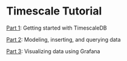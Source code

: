 # Timescale Tutorial

[Part 1](https://github.com/dianasaur323/timescale_tutorial/blob/master/part_1.md): Getting started with TimescaleDB

[Part 2](https://github.com/dianasaur323/timescale_tutorial/blob/master/part_2.md): Modeling, inserting, and querying data

[Part 3](https://github.com/dianasaur323/timescale_tutorial/blob/master/part_3.md): Visualizing data using Grafana
